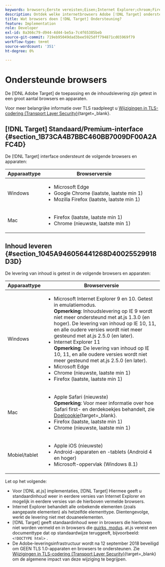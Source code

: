 ```yaml
---
keywords: browsers;Eerste vereisten;Eisen;Internet Explorer;chroom;Firefox;safari;android;oppervlak
description: Ontdek welke internetbrowsers Adobe [!DNL Target] ondersteunt de interface en de levering van inhoud.
title: Wat browsers doen [!DNL Target] Ondersteuning?
feature: Implementation
role: Developer
exl-id: 8a366c79-d944-4d44-be5a-7c4f65385beb
source-git-commit: 719eb95049dad3bee5925dff794871cd65969f79
workflow-type: tm+mt
source-wordcount: '351'
ht-degree: 0%

---
```


# Ondersteunde browsers

De [!DNL Adobe Target] de toepassing en de inhoudslevering zijn getest in een groot aantal browsers en apparaten.

Voor meer belangrijke informatie over TLS raadpleegt u [Wijzigingen in TLS-codering (Transport Layer Security)](https://developer.adobe.com/target/before-implement/tls-transport-layer-security-encryption/){target=_blank}.

## [!DNL Target] Standaard/Premium-interface {#section_1B73CA4B7BBC460BB7009DF00A2AFC4D}

De [!DNL Target] interface ondersteunt de volgende browsers en apparaten:

| Apparaattype | Browserversie |
|--- |--- |
| Windows | <ul><li>Microsoft Edge</li><li>Google Chrome (laatste, laatste min 1)</li><li>Mozilla Firefox (laatste, laatste min 1)</li></ul> |
| Mac | <ul><li>Firefox (laatste, laatste min 1)</li><li>Chrome (nieuwste, laatste min 1)</li></ul> |

## Inhoud leveren {#section_1045A946056441268D40025529918D3D}

De levering van inhoud is getest in de volgende browsers en apparaten:

| Apparaattype | Browserversie |
|--- |--- |
| Windows | <ul><li>Microsoft Internet Explorer 9 en 10. Getest in emulatiemodus.<br>**Opmerking**: Inhoudslevering op IE 9 wordt niet meer ondersteund met at.js 1.3.0 (en hoger). De levering van inhoud op IE 10, 11, en alle oudere versies wordt niet meer gesteund met at.js 2.5.0 (en later).</li><li>Internet Explorer 11 <br>**Opmerking**: De levering van inhoud op IE 10, 11, en alle oudere versies wordt niet meer gesteund met at.js 2.5.0 (en later).</li><li>Microsoft Edge</li><li>Chrome (nieuwste, laatste min 1)</li><li>Firefox (laatste, laatste min 1)</li></ul> |
| Mac | <ul><li>Apple Safari (nieuwste)<br>**Opmerking**: Voor meer informatie over hoe Safari first- en derdekoekjes behandelt, zie [Doelcookie](https://developer.adobe.com/target/before-implement/privacy/cookie-behavior/){target=_blank}.</li><li>Firefox (laatste, laatste min 1)</li><li>Chrome (nieuwste, laatste min 1)</li></ul> |
| Mobiel/tablet | <ul><li>Apple iOS (nieuwste)</li><li>Android-apparaten en -tablets (Android 4 en hoger)</li><li>Microsoft-oppervlak (Windows 8.1)</li></ul> |

Let op het volgende:

* Voor [!DNL at.js] implementaties, [!DNL Target] Hiermee geeft u standaardinhoud weer in eerdere versies van Internet Explorer en mogelijk in eerdere versies van de hierboven vermelde browsers.
* Internet Explorer behandelt alle onbekende elementen (zoals aangepaste elementen) als hetzelfde elementtype. Dientengevolge, werkt de levering niet met douaneelementen.
* [!DNL Target] geeft standaardinhoud weer in browsers die hierboven niet worden vermeld en in browsers die [quirks, modus](https://en.wikipedia.org/wiki/Quirks_mode). at.js vereist een documenttype dat op standaardwijze teruggeeft, bijvoorbeeld: `<!DOCTYPE html>` .
* De Adobe-leveringsinfrastructuur wordt na 12 september 2018 beveiligd om GEEN TLS 1.0-apparaten en browsers te ondersteunen. Zie [Wijzigingen in TLS-codering (Transport Layer Security)](https://developer.adobe.com/target/before-implement/tls-transport-layer-security-encryption/){target=_blank} om de algemene impact van deze wijziging te begrijpen.
